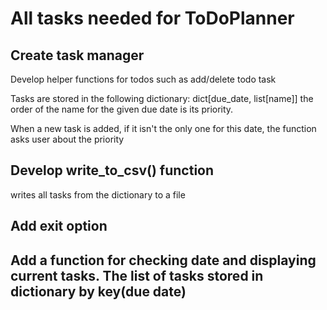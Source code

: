 # All tasks needed for ToDoPlanner

## Create task manager 

Develop helper functions for todos such as add/delete todo task

Tasks are stored in the following dictionary: dict[due_date, list[name]]
the order of the name for the given due date is its priority.

When a new task is added, if it isn't the only one for this date, the function asks user about the priority


## Develop write_to_csv() function

writes all tasks from the dictionary to a file

## Add exit option

## Add a function for checking date and displaying current tasks. The list of tasks stored in dictionary by key(due date)
